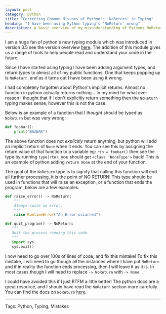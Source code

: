 ```yaml
---
layout: post
category: python
title: "Correcting Common Misuses of Python's 'NoReturn' in Typing"
heading: "I have been using Python typing's 'NoReturn' wrong"
description: A basic overview of my misunderstanding of Pythons NoReturn Type.
---
```

I am a huge fan of python's new typing module which was introduced in version
3.5 see the version overview
[here](https://docs.python.org/3/whatsnew/3.5.html). The addition of this
module gives us a range of tools to help people read and understand your code
in the future.

Since I have started using typing I have been adding argument types, and return
types to almost all of my public functions. One that keeps popping up is
`NoReturn`, and as it turns out I have been using it wrong.

I had completely forgotten about Python's implicit returns. Almost no function in
python actually returns nothing... In my mind for what ever reason I thought
that if I don't explicitly return something then the `NoReturn` typing makes
sense, however this is not the case.

Below is an example of a function that I *thought* should be typed as `NoReturn`
but was very wrong:

```python
def foobar():
    print("BAZBAR")
```

The above function does not *explicitly* return anything, but python will add
an implicit return of `None` when it ends. You can see this by assigning the
return value of that function to a variable eg: `rtn = foobar()` then see the
type by running `type(rtn)`, you should get `<class 'NoneType'>` back! This is
an example of python adding `return None` at the end of your function.

The goal of the `NoReturn` type is to signify that calling this function will
end all further processing, it is the point of NO RETURN! This type should be
used in functions that will raise an exception, or a function that ends the
program, below are a few examples.

```python
def raise_error() -> NoReturn:
    """
    Always raise an error.
    """
    raise RuntimeError("An Error occurred")

def quit_program() -> NoReturn:
   """
   Quit the process running this code.
   """
   import sys
   sys.exit()
```

I now need to go over 100s of lines of code, and fix this mistake!  To fix this
mistake, I will need to go though all the instances where I have put `NoReturn`
and if in reality the function ends processing, then I will leave it as it is.
In most cases though I will need to replace `-> NoReturn` with `-> None `.

I could have avoided this if I just RTFM a little better! The python docs are a
great resource, and I should have read the `NoReturn` section more carefully.
You can find the docs on `NoReturn`
[here](https://docs.python.org/3/library/typing.html#typing.NoReturn).

----
Tags:
Python, Typing, Mistakes
